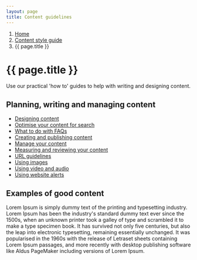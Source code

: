 ```yaml
---
layout: page
title: Content guidelines
---
```


1. [Home](../)
2. [Content style guide](../../Content-style-guide)
3. {{ page.title }}


# {{ page.title }}

Use our practical 'how to' guides to help with writing and designing content.

## Planning, writing and managing content

- [Designing content](/essex-service-transformation-playbook/Content-style-guide/Content-guidelines/Designing-content)
- [Optimise your content for search](/essex-service-transformation-playbook/Content-style-guide/Content-guidelines/Optimise-your-content-for-search)
- [What to do with FAQs](/essex-service-transformation-playbook/Content-style-guide/Content-guidelines/What-to-do-with-faqs)
- [Creating and publishing content](/essex-service-transformation-playbook/Content-style-guide/Content-guidelines/Creating-and-publishing-content)
- [Manage your content](/essex-service-transformation-playbook/Content-style-guide/Content-guidelines/Manage-your-content)
- [Measuring and reviewing your content](/essex-service-transformation-playbook/Content-style-guide/Content-guidelines/Measuring-and-reviewing-content)
- [URL guidelines](/essex-service-transformation-playbook/Content-style-guide/Content-guidelines/Url-guidelines)
- [Using images](/essex-service-transformation-playbook/Content-style-guide/Content-guidelines/Using-images)
- [Using video and audio](/essex-service-transformation-playbook/Content-style-guide/Content-guidelines/Using-video-and-audio)
- [Using website alerts](/essex-service-transformation-playbook/Content-style-guide/Content-guidelines/Using-website-alerts)

## Examples of good content

Lorem Ipsum is simply dummy text of the printing and typesetting industry. Lorem Ipsum has been the industry's standard dummy text ever since the 1500s, when an unknown printer took a galley of type and scrambled it to make a type specimen book. It has survived not only five centuries, but also the leap into electronic typesetting, remaining essentially unchanged. It was popularised in the 1960s with the release of Letraset sheets containing Lorem Ipsum passages, and more recently with desktop publishing software like Aldus PageMaker including versions of Lorem Ipsum.
